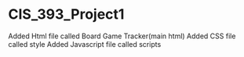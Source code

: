 # CIS_393_Project1
Added Html file called Board Game Tracker(main html)
Added CSS file called style
Added Javascript file called scripts
